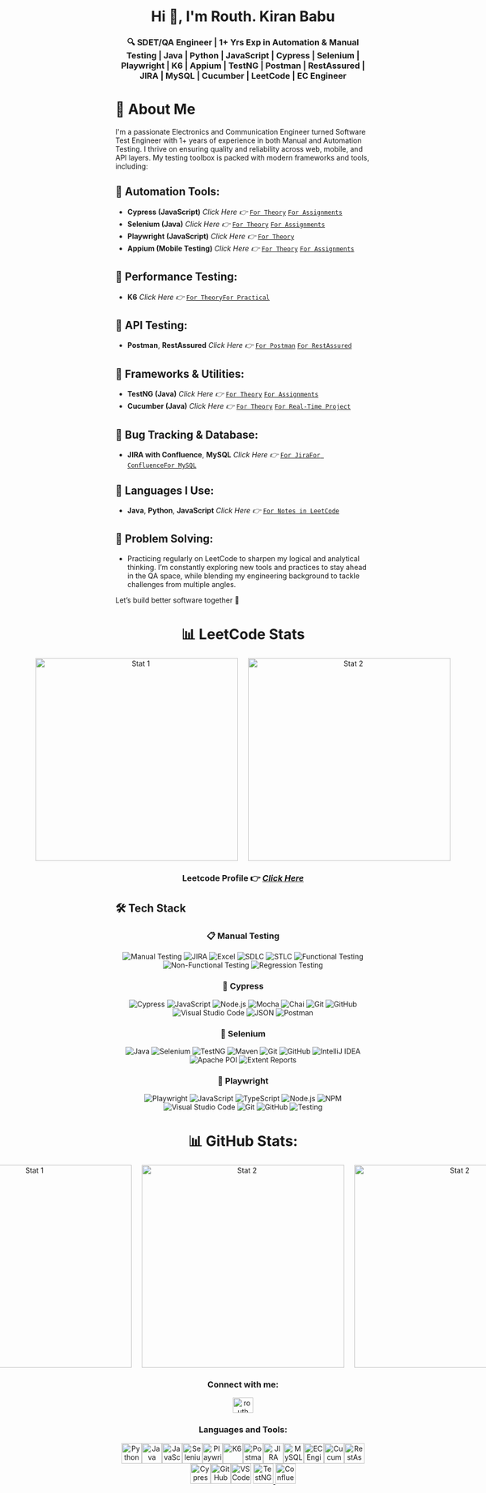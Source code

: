 <!--https://github.com/saadpasta/developerFolio-->
<h1 align="center">Hi 👋, I'm Routh. Kiran Babu</h1>
<h3 align="center">🔍 SDET/QA Engineer | 1+ Yrs Exp in Automation & Manual Testing | Java | Python | JavaScript | Cypress | Selenium | Playwright | K6 | Appium | TestNG | Postman | RestAssured | JIRA | MySQL | Cucumber | LeetCode | EC Engineer</h3>

# 👋 About Me
I'm a passionate Electronics and Communication Engineer turned Software Test Engineer with 1+ years of experience in both Manual and Automation Testing. I thrive on ensuring quality and reliability across web, mobile, and API layers. My testing toolbox is packed with modern frameworks and tools, including:
## 🔹 Automation Tools:
 - **Cypress (JavaScript)** *Click Here 👉* [`For Theory`](https://github.com/RouthKiranBabu/Masai-School-Journey/tree/main/Lectures/Cypress) [`For Assignments`](https://github.com/RouthKiranBabu/Masai-School-Journey/tree/main/Assignment/cypress)
 - **Selenium (Java)** *Click Here 👉* [`For Theory`](https://github.com/RouthKiranBabu/Masai-School-Journey/tree/main/Lectures/Selenium) [`For Assignments`](https://github.com/RouthKiranBabu/Masai-School-Journey/tree/main/Assignment/Selenium)
   <!--<img align="right" alt="GIF" src="https://github.com/RouthKiranBabu/RouthKiranBabu/blob/main/imgif/gitgif.gif" width="250"/> -->
 - **Playwright (JavaScript)** *Click Here 👉* [`For Theory`](https://github.com/RouthKiranBabu/Masai-School-Journey/tree/main/Lectures/PlayWright)
 - **Appium (Mobile Testing)** *Click Here 👉* [`For Theory`](https://github.com/RouthKiranBabu/Masai-School-Journey/tree/main/Lectures/Appium) [`For Assignments`](https://github.com/RouthKiranBabu/Masai-School-Journey/tree/main/Assignment/Mobile%20Testing)
## 🔹 Performance Testing:
 - **K6** *Click Here 👉* [`For Theory`](https://github.com/RouthKiranBabu/Masai-School-Journey/tree/main/Lectures/K6%20for%20Performance%20Testing)[`For Practical`](https://github.com/RouthKiranBabu/Masai-School-Journey/tree/main/Lectures/K6%20for%20Performance%20Testing/K6%20Practical)
## 🔹 API Testing:
 - **Postman**, **RestAssured** *Click Here 👉* [`For Postman`](https://github.com/RouthKiranBabu/Masai-School-Journey/tree/main/Lectures/Postman) [`For RestAssured`](https://github.com/RouthKiranBabu/Masai-School-Journey/tree/main/Lectures/Rest%20Assured)
## 🔹 Frameworks & Utilities:
 - **TestNG (Java)** *Click Here 👉* [`For Theory`](https://github.com/RouthKiranBabu/Masai-School-Journey/tree/main/Lectures/TestNG) [`For Assignments`](https://github.com/RouthKiranBabu/Masai-School-Journey/tree/main/Assignment/TestNG%20Annotations%20and%20Comparison%20with%20JUnit_Assignment)
 - **Cucumber (Java)** *Click Here 👉* [`For Theory`](https://github.com/RouthKiranBabu/Masai-School-Journey/tree/main/Lectures/Cucumber) [`For Real-Time Project`](https://github.com/RouthKiranBabu/Selenium-Java-E2E-Testing-Project-for-Stylemate-Website/blob/part_1/outputRepresentation.gif)
## 🔹 Bug Tracking & Database:
 - **JIRA with Confluence**, **MySQL** *Click Here 👉* [`For Jira`](https://github.com/RouthKiranBabu/Masai-School-Journey/tree/main/Lectures/Jira)[`For Confluence`](https://github.com/RouthKiranBabu/Masai-School-Journey/tree/main/Lectures/Confluence)[`For MySQL`](https://github.com/RouthKiranBabu/Masai-School-Journey/tree/main/Lectures/MySQL)
## 🔹 Languages I Use:
 - **Java**, **Python**, **JavaScript**  *Click Here 👉* [`For Notes in LeetCode`](https://github.com/RouthKiranBabu/LeetCode?tab=readme-ov-file#-notes)
## 🔹 Problem Solving:
 - Practicing regularly on LeetCode to sharpen my logical and analytical thinking.
I’m constantly exploring new tools and practices to stay ahead in the QA space, while blending my engineering background to tackle challenges from multiple angles.

Let’s build better software together 🚀

<div align = 'center'>
 
# 📊 LeetCode Stats
 <!--
 ![LeetCode Stats](https://leetcard.jacoblin.cool/routhkiranbabu?theme=dark&font=baloo&ext=heatmap)
 ![LeetCode Stats](https://leetcard.jacoblin.cool/routhkiranbabu?ext=activity)
-->
<div style="display: flex; justify-content: center; gap: 20px;">
  <img src="https://leetcard.jacoblin.cool/routhkiranbabu?theme=dark&font=baloo&ext=heatmap" alt="Stat 1" style="width: 400px; height: auto;">
  <img src="https://leetcard.jacoblin.cool/routhkiranbabu?ext=activity" alt="Stat 2" style="width: 400px; height: auto;">
</div>

</div>

<div align = 'left'>

<div align = 'center'>
 
 ### Leetcode Profile 👉 [***Click Here***](https://leetcode.com/u/RouthKiranBabu/)
</div>
 
 <!--Ask to the ChatGPT
 can you provide the tech stack badges to add in the github readme for the manual testing where I have experience with jira, excel, SDLC and STLC, functional and non functional, regression testing-->
## 🛠️ Tech Stack

<div align='center'>

 ### 📋 Manual Testing
![Manual Testing](https://img.shields.io/badge/Testing-Manual%20Testing-blue?style=for-the-badge&logo=testing-library)
![JIRA](https://img.shields.io/badge/Tool-JIRA-0052CC?style=for-the-badge&logo=jira)
![Excel](https://img.shields.io/badge/Tool-Microsoft%20Excel-217346?style=for-the-badge&logo=microsoft-excel&logoColor=white)
![SDLC](https://img.shields.io/badge/Process-SDLC-blueviolet?style=for-the-badge)
![STLC](https://img.shields.io/badge/Process-STLC-ff69b4?style=for-the-badge)
![Functional Testing](https://img.shields.io/badge/Type-Functional%20Testing-success?style=for-the-badge)
![Non-Functional Testing](https://img.shields.io/badge/Type-Non--Functional%20Testing-critical?style=for-the-badge)
![Regression Testing](https://img.shields.io/badge/Type-Regression%20Testing-orange?style=for-the-badge)
</div>

<div align='center'>

 ### 🤖 Cypress
![Cypress](https://img.shields.io/badge/Cypress-17202C?style=for-the-badge&logo=cypress&logoColor=white)
![JavaScript](https://img.shields.io/badge/JavaScript-F7DF1E?style=for-the-badge&logo=javascript&logoColor=black)
![Node.js](https://img.shields.io/badge/Node.js-339933?style=for-the-badge&logo=nodedotjs&logoColor=white)
![Mocha](https://img.shields.io/badge/Mocha-8D6748?style=for-the-badge&logo=mocha&logoColor=white)
![Chai](https://img.shields.io/badge/Chai-A30701?style=for-the-badge&logo=chai&logoColor=white)
![Git](https://img.shields.io/badge/Git-F05032?style=for-the-badge&logo=git&logoColor=white)
![GitHub](https://img.shields.io/badge/GitHub-100000?style=for-the-badge&logo=github&logoColor=white)
![Visual Studio Code](https://img.shields.io/badge/VS_Code-007ACC?style=for-the-badge&logo=visual-studio-code&logoColor=white)
![JSON](https://img.shields.io/badge/JSON-292929?style=for-the-badge&logo=json&logoColor=white)
![Postman](https://img.shields.io/badge/Postman-FF6C37?style=for-the-badge&logo=postman&logoColor=white)
</div>


<div align='center'>
 
### 🤖 Selenium
 ![Java](https://img.shields.io/badge/Java-ED8B00?style=for-the-badge&logo=java&logoColor=white)
![Selenium](https://img.shields.io/badge/Selenium-43B02A?style=for-the-badge&logo=selenium&logoColor=white)
![TestNG](https://img.shields.io/badge/TestNG-FF6C37?style=for-the-badge&logo=testing-library&logoColor=white)
![Maven](https://img.shields.io/badge/Maven-C71A36?style=for-the-badge&logo=apachemaven&logoColor=white)
![Git](https://img.shields.io/badge/Git-F05032?style=for-the-badge&logo=git&logoColor=white)
![GitHub](https://img.shields.io/badge/GitHub-181717?style=for-the-badge&logo=github&logoColor=white)
![IntelliJ IDEA](https://img.shields.io/badge/IntelliJIDEA-000000?style=for-the-badge&logo=intellijidea&logoColor=white)
![Apache POI](https://img.shields.io/badge/Apache%20POI-30758F?style=for-the-badge&logo=apache&logoColor=white)
![Extent Reports](https://img.shields.io/badge/Extent--Reports-3C3C3C?style=for-the-badge&logo=report&logoColor=white)
</div>

<div align='center'>

### 🤖 Playwright
![Playwright](https://img.shields.io/badge/Playwright-%23E60073?style=for-the-badge&logo=playwright&logoColor=white)
![JavaScript](https://img.shields.io/badge/JavaScript-F7DF1E?style=for-the-badge&logo=javascript&logoColor=black)
![TypeScript](https://img.shields.io/badge/TypeScript-007ACC?style=for-the-badge&logo=typescript&logoColor=white)
![Node.js](https://img.shields.io/badge/Node.js-339933?style=for-the-badge&logo=nodedotjs&logoColor=white)
![NPM](https://img.shields.io/badge/NPM-CB3837?style=for-the-badge&logo=npm&logoColor=white)
![Visual Studio Code](https://img.shields.io/badge/VSCode-0078d7?style=for-the-badge&logo=visualstudiocode&logoColor=white)
![Git](https://img.shields.io/badge/Git-F05032?style=for-the-badge&logo=git&logoColor=white)
![GitHub](https://img.shields.io/badge/GitHub-181717?style=for-the-badge&logo=github&logoColor=white)
![Testing](https://img.shields.io/badge/End--to--End%20Testing-999999?style=for-the-badge&logo=testinglibrary&logoColor=white)
</div>
 
</div>

<div align='center'>
 
# 📊 GitHub Stats:
<!--Stats Stays side by side-->
<!--
![](https://github-readme-stats.vercel.app/api?username=RouthKiranBabu&theme=dark&hide_border=false&include_all_commits=false&count_private=false)
![](https://github-readme-streak-stats.herokuapp.com/?user=RouthKiranBabu&theme=dark&hide_border=false)<br/>![](https://github-readme-stats.vercel.app/api/top-langs/?username=RouthKiranBabu&theme=dark&hide_border=false&include_all_commits=false&count_private=false&layout=compact)
-->
<div style="display: flex; justify-content: center; gap: 20px;">
  <img src="https://github-readme-stats.vercel.app/api?username=RouthKiranBabu&theme=dark&hide_border=false&include_all_commits=false&count_private=false" alt="Stat 1" style="width: 400px; height: auto;">
  <img src="https://github-readme-streak-stats.herokuapp.com/?user=RouthKiranBabu&theme=dark&hide_border=false" alt="Stat 2" style="width: 400px; height: auto;">
  <img src="https://github-readme-stats.vercel.app/api/top-langs/?username=RouthKiranBabu&theme=dark&hide_border=false&include_all_commits=false&count_private=false&layout=compact" alt="Stat 2" style="width: 400px; height: auto;">
</div>

</div>
</div>

<h3 align="center">Connect with me:</h3>
<p align="center">
<a href="https://www.linkedin.com/in/routhkiranbabu/" target="blank"><img align="center" src="https://raw.githubusercontent.com/rahuldkjain/github-profile-readme-generator/master/src/images/icons/Social/linked-in-alt.svg" alt="routh kiran babu" height="30" width="40" /></a>
</p>

<h3 align="center">Languages and Tools:</h3>
<p align="center"> <!--<a href="https://www.cypress.io" target="_blank" rel="noreferrer"> <img src="https://raw.githubusercontent.com/simple-icons/simple-icons/6e46ec1fc23b60c8fd0d2f2ff46db82e16dbd75f/icons/cypress.svg" alt="cypress" width="40" height="40"/> </a> <a href="https://git-scm.com/" target="_blank" rel="noreferrer"> <img src="https://www.vectorlogo.zone/logos/git-scm/git-scm-icon.svg" alt="git" width="40" height="40"/> </a> <a href="https://www.java.com" target="_blank" rel="noreferrer"> <img src="https://raw.githubusercontent.com/devicons/devicon/master/icons/java/java-original.svg" alt="java" width="40" height="40"/> </a> <a href="https://developer.mozilla.org/en-US/docs/Web/JavaScript" target="_blank" rel="noreferrer"> <img src="https://raw.githubusercontent.com/devicons/devicon/master/icons/javascript/javascript-original.svg" alt="javascript" width="40" height="40"/> </a> <a href="https://mochajs.org" target="_blank" rel="noreferrer"> <img src="https://www.vectorlogo.zone/logos/mochajs/mochajs-icon.svg" alt="mocha" width="40" height="40"/> </a> <a href="https://www.python.org" target="_blank" rel="noreferrer"> <img src="https://raw.githubusercontent.com/devicons/devicon/master/icons/python/python-original.svg" alt="python" width="40" height="40"/> </a> <a href="https://www.selenium.dev" target="_blank" rel="noreferrer"> <img src="https://raw.githubusercontent.com/detain/svg-logos/780f25886640cef088af994181646db2f6b1a3f8/svg/selenium-logo.svg" alt="selenium" width="40" height="40"/> </a> 
 -->

<!-- Python -->
<div align = center>
<a href="https://www.python.org/"><img src="https://cdn.jsdelivr.net/gh/devicons/devicon/icons/python/python-original.svg" alt="Python" width="40" height="40"/></a><a href="https://www.oracle.com/java/"><img src="https://cdn.jsdelivr.net/gh/devicons/devicon/icons/java/java-original.svg" alt="Java" width="40" height="40"/></a><a href="https://developer.mozilla.org/en-US/docs/Web/JavaScript"><img src="https://cdn.jsdelivr.net/gh/devicons/devicon/icons/javascript/javascript-original.svg" alt="JavaScript" width="40" height="40"/></a><a href="https://www.selenium.dev/"><img src="https://cdn.jsdelivr.net/gh/devicons/devicon/icons/selenium/selenium-original.svg" alt="Selenium" width="40" height="40"/></a><a href="https://playwright.dev/"><img src="https://cdn.jsdelivr.net/gh/devicons/devicon/icons/playwright/playwright-original.svg" alt="Playwright" width="40" height="40"/></a><a href="https://k6.io/"><img src="https://cdn.jsdelivr.net/gh/devicons/devicon/icons/k6/k6-original.svg" alt="K6" width="40" height="40"/></a><a href="https://www.postman.com/"><img src="https://cdn.jsdelivr.net/gh/devicons/devicon/icons/postman/postman-original.svg" alt="Postman" width="40" height="40"/></a><a href="https://www.atlassian.com/software/jira"><img src="https://cdn.jsdelivr.net/gh/devicons/devicon/icons/jira/jira-original.svg" alt="JIRA" width="40" height="40"/></a><a href="https://www.mysql.com/"><img src="https://cdn.jsdelivr.net/gh/devicons/devicon/icons/mysql/mysql-original.svg" alt="MySQL" width="40" height="40"/></a><a href="https://www.electronics-tutorials.ws/"><img src="https://cdn.jsdelivr.net/gh/devicons/devicon/icons/arduino/arduino-original.svg" alt="EC Engineer" width="40" height="40"/></a><a href="https://cucumber.io/"><img src="https://cdn.jsdelivr.net/gh/devicons/devicon/icons/cucumber/cucumber-plain.svg" alt="Cucumber" width="40" height="40"/></a><a href="https://rest-assured.io/"><img src="https://avatars.githubusercontent.com/u/11913453?s=280&v=4" alt="RestAssured" width="40" height="40"/></a>
<a href = "https://www.cypress.io"><img src="https://cdn.jsdelivr.net/gh/devicons/devicon/icons/cypressio/cypressio-original.svg" alt="Cypress" width="40" height="40"/><!-- GitHub --><a href = "https://github.com"><img src="https://cdn.jsdelivr.net/gh/devicons/devicon/icons/github/github-original.svg" alt="GitHub" width="40" height="40"/></a><!-- Visual Studio Code --><a href = "https://code.visualstudio.com"><img src="https://cdn.jsdelivr.net/gh/devicons/devicon/icons/vscode/vscode-original.svg" alt="VS Code" width="40" height="40"/></a>
<a href="https://testng.org/">
  <img src="https://www.tutorialspoint.com/testng/images/testng.jpg" alt="TestNG" width="40" height="40"/>
</a>
<a href="https://www.atlassian.com/software/confluence">
  <img src="https://cdn.iconscout.com/icon/free/png-256/confluence-3628949-3030170.png" alt="Confluence" width="40" height="40"/>
</a>




</p>
</div>

<!--
**RouthKiranBabu/RouthKiranBabu** is a ✨ _special_ ✨ repository because its `README.md` (this file) appears on your GitHub profile.

Here are some ideas to get you started:

- 🔭 I’m currently working on ...
- 🌱 I’m currently learning ...
- 👯 I’m looking to collaborate on ...
- 🤔 I’m looking for help with ...
- 💬 Ask me about ...
- 📫 How to reach me: ...
- 😄 Pronouns: ...
- ⚡ Fun fact: ...
-->
